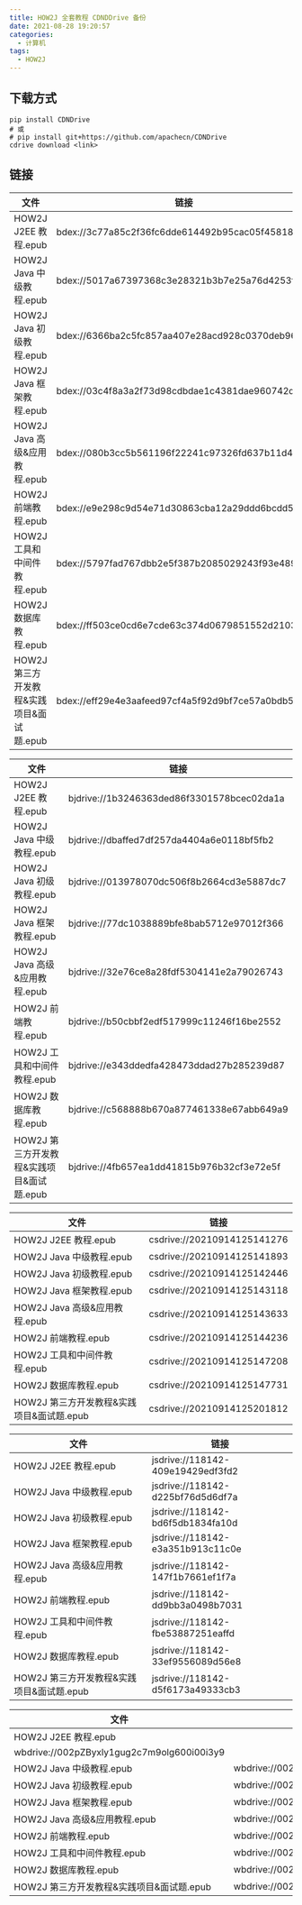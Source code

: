 ```yaml
---
title: HOW2J 全套教程 CDNDDrive 备份
date: 2021-08-28 19:20:57
categories:
  - 计算机
tags:
  - HOW2J
---
```


## 下载方式

```
pip install CDNDrive
# 或
# pip install git+https://github.com/apachecn/CDNDrive
cdrive download <link>
```

<!--more-->

## 链接

<!--bdex-->

| 文件 | 链接 |
| --- | --- |
| HOW2J J2EE 教程.epub | bdex://3c77a85c2f36fc6dde614492b95cac05f45818cb |
| HOW2J Java 中级教程.epub | bdex://5017a67397368c3e28321b3b7e25a76d4253fc41 |
| HOW2J Java 初级教程.epub | bdex://6366ba2c5fc857aa407e28acd928c0370deb962a |
| HOW2J Java 框架教程.epub | bdex://03c4f8a3a2f73d98cdbdae1c4381dae960742dff |
| HOW2J Java 高级&应用教程.epub | bdex://080b3cc5b561196f22241c97326fd637b11d4314 |
| HOW2J 前端教程.epub | bdex://e9e298c9d54e71d30863cba12a29ddd6bcdd512f |
| HOW2J 工具和中间件教程.epub | bdex://5797fad767dbb2e5f387b2085029243f93e4898d |
| HOW2J 数据库教程.epub | bdex://ff503ce0cd6e7cde63c374d0679851552d210365 |
| HOW2J 第三方开发教程&实践项目&面试题.epub | bdex://eff29e4e3aafeed97cf4a5f92d9bf7ce57a0bdb5 |

<!--bjdrive-->

| 文件 | 链接 |
| --- | --- |
| HOW2J J2EE 教程.epub | bjdrive://1b3246363ded86f3301578bcec02da1a |
| HOW2J Java 中级教程.epub | bjdrive://dbaffed7df257da4404a6e0118bf5fb2 |
| HOW2J Java 初级教程.epub | bjdrive://013978070dc506f8b2664cd3e5887dc7 |
| HOW2J Java 框架教程.epub | bjdrive://77dc1038889bfe8bab5712e97012f366 |
| HOW2J Java 高级&应用教程.epub | bjdrive://32e76ce8a28fdf5304141e2a79026743 |
| HOW2J 前端教程.epub | bjdrive://b50cbbf2edf517999c11246f16be2552 |
| HOW2J 工具和中间件教程.epub | bjdrive://e343ddedfa428473ddad27b285239d87 |
| HOW2J 数据库教程.epub | bjdrive://c568888b670a877461338e67abb649a9 |
| HOW2J 第三方开发教程&实践项目&面试题.epub | bjdrive://4fb657ea1dd41815b976b32cf3e72e5f |

<!--csdrive-->

| 文件 | 链接 |
| --- | --- |
| HOW2J J2EE 教程.epub | csdrive://20210914125141276 |
| HOW2J Java 中级教程.epub | csdrive://20210914125141893 |
| HOW2J Java 初级教程.epub | csdrive://20210914125142446 |
| HOW2J Java 框架教程.epub | csdrive://20210914125143118 |
| HOW2J Java 高级&应用教程.epub | csdrive://20210914125143633 |
| HOW2J 前端教程.epub | csdrive://20210914125144236 |
| HOW2J 工具和中间件教程.epub | csdrive://20210914125147208 |
| HOW2J 数据库教程.epub | csdrive://20210914125147731 |
| HOW2J 第三方开发教程&实践项目&面试题.epub | csdrive://20210914125201812 |

<!--jsdrive-->

| 文件 | 链接 |
| --- | --- |
| HOW2J J2EE 教程.epub | jsdrive://118142-409e19429edf3fd2 |
| HOW2J Java 中级教程.epub | jsdrive://118142-d225bf76d5d6df7a |
| HOW2J Java 初级教程.epub | jsdrive://118142-bd6f5db1834fa10d |
| HOW2J Java 框架教程.epub | jsdrive://118142-e3a351b913c11c0e |
| HOW2J Java 高级&应用教程.epub | jsdrive://118142-147f1b7661ef1f7a |
| HOW2J 前端教程.epub | jsdrive://118142-dd9bb3a0498b7031 |
| HOW2J 工具和中间件教程.epub | jsdrive://118142-fbe53887251eaffd |
| HOW2J 数据库教程.epub | jsdrive://118142-33ef9556089d56e8 |
| HOW2J 第三方开发教程&实践项目&面试题.epub | jsdrive://118142-d5f6173a49333cb3 |

<!--wbdrive-->

| 文件 | 链接 |
| --- | --- |
| HOW2J J2EE 教程.epub | 
wbdrive://002pZByxly1gug2c7m9olg600i00i3y9 |
| HOW2J Java 中级教程.epub | wbdrive://002pZByxly1gug2c8nrr9g600i00i3y9 |
| HOW2J Java 初级教程.epub | wbdrive://002pZByxly1gug2c9bsu8g600i00i3y9 |
| HOW2J Java 框架教程.epub | wbdrive://002pZByxly1gug2cayvk1g600i00i3y9 |
| HOW2J Java 高级&应用教程.epub | wbdrive://002pZByxly1gug2cbhbueg600i00i3y9 |
| HOW2J 前端教程.epub | wbdrive://002pZByxly1gug2cchsujg600i00i3y9 |
| HOW2J 工具和中间件教程.epub | wbdrive://002pZByxly1gug2ch7a8ng600p00pdfl |
| HOW2J 数据库教程.epub | wbdrive://002pZByxly1gug2chn4f4g600i00i3y9 |
| HOW2J 第三方开发教程&实践项目&面试题.epub | wbdrive://002pZByxly1gug2e6v21fg6013013gle |
